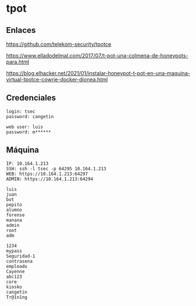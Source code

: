 # tpot

## Enlaces

https://github.com/telekom-security/tpotce

https://www.elladodelmal.com/2017/07/t-pot-una-colmena-de-honeypots-para.html

https://blog.elhacker.net/2021/01/instalar-honeypot-t-pot-en-una-maquina-virtual-tpotce-cowrie-docker-dionea.html

## Credenciales

```
login: tsec
password: cangetin
```

```
web user: luis
password: m******
```

## Máquina

```
IP: 10.164.1.213
SSH: ssh -l tsec -p 64295 10.164.1.213
WEB: https://10.164.1.213:64297
ADMIN: https://10.164.1.213:64294
```

```
luis
juan
bot
pepito
alumno
forense
manana
admin
root
adm
```

```
1234
mypass
Seguridad-1
contrasena
empleado
Cayenne
abc123
core
kiosko
cangetin
Tr@1n1ng
```
